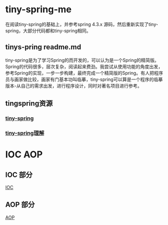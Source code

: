 # tiny-spring-me
在阅读tiny-spring的基础上，并参考spring 4.3.x 源码，然后重新实现了tiny-spring，大部分代码都和tiny-spring相同。
## tinys-pring readme.md
tiny-spring是为了学习Spring的而开发的，可以认为是一个Spring的精简版。Spring的代码很多，层次复杂，阅读起来费劲。我尝试从使用功能的角度出发，参考Spring的实现，一步一步构建，最终完成一个精简版的Spring。有人把程序员与画家做比较，画家有门基本功叫临摹，tiny-spring可以算是一个程序的临摹版本-从自己的需求出发，进行程序设计，同时对著名项目进行参考。       
## tingspring资源
### [tiny-spring ](https://github.com/code4craft/tiny-spring)   
### [tiny-spring理解](https://www.zybuluo.com/dugu9sword/note/382745#tiny-spring-%E5%88%86%E6%9E%90)
# IOC  AOP

## IOC 部分

[IOC](https://github.com/ZH379411584/tiny-spring-me/blob/master/IOC.md)

## AOP 部分

[AOP](https://github.com/ZH379411584/tiny-spring-me/blob/master/AOP.md)


